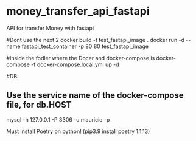 # money_transfer_api_fastapi
API for transfer Money with fastapi 

#Dont use the next 2
docker build -t test_fastapi_image .
docker run -d --name fastapi_test_container -p 80:80 test_fastapi_image
 
#Inside the fodler where the Docer and docker-compose is
docker-compose -f docker-compose.local.yml up -d

#DB:
## Use the service name of the docker-compose file, for db.HOST
mysql -h 127.0.0.1 -P 3306 -u mauricio -p


Must install Poetry on python! (pip3.9 install poetry 1.1.13)
